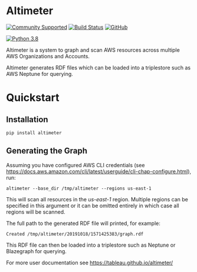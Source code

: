 # Altimeter

[![Community Supported](https://img.shields.io/badge/Support%20Level-Community%20Supported-457387.svg)](https://www.tableau.com/support-levels-it-and-developer-tools)
[![Build Status](https://api.travis-ci.com/tableau/altimeter.svg?branch=master)](https://travis-ci.com/tableau/altimeter)
[![GitHub](https://img.shields.io/badge/license-MIT-brightgreen.svg)](https://raw.githubusercontent.com/Tableau/altimeter/master/LICENSE)

[![Python 3.8](https://img.shields.io/badge/python-3.8-blue.svg)](https://www.python.org/downloads/release/python-380/)

Altimeter is a system to graph and scan AWS resources across multiple
AWS Organizations and Accounts.

Altimeter generates RDF files which can be loaded into a triplestore
such as AWS Neptune for querying.

# Quickstart

## Installation

    pip install altimeter

## Generating the Graph

Assuming you have configured AWS CLI credentials
(see <https://docs.aws.amazon.com/cli/latest/userguide/cli-chap-configure.html>),
run:

    altimeter --base_dir /tmp/altimeter --regions us-east-1

This will scan all resources in the *us-east-1* region. Multiple regions
can be specified in this argument or it can be omitted entirely in which
case all regions will be scanned.

The full path to the generated RDF file will printed, for example:

    Created /tmp/altimeter/20191018/1571425383/graph.rdf

This RDF file can then be loaded into a triplestore such as Neptune or
Blazegraph for querying.

For more user documentation see <https://tableau.github.io/altimeter/>
